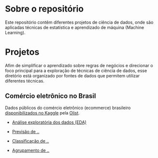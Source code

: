 # Sobre o repositório

Este repositório contêm diferentes projetos de ciência de dados, onde são aplicadas técnicas de estatística e aprendizado de  máquina (Machine Learning).

# Projetos

Afim de simplificar o aprendizado sobre regras de negócios e direcionar o foco principal para a exploração de  técnicas de ciência de dados, esse diretório está organizado por fontes de dados que permitem utilizar diferentes técnicas.

## Comércio eletrônico no Brasil

Dados públicos do comércio eletrônico (ecommerce) brasileiro [disponibilizados no Kaggle](https://www.kaggle.com/olistbr/brazilian-ecommerce) pela [Olist]( https://olist.com/).

*  [Análise exploratória dos dados (EDA)](https://github.com/pedrohrafael/data-science/blob/main/projects/Analise%20exploratoria%20de%20dados/Analise%20Exploratoria%20de%20dados.ipynb)

* [Previsão de ..]()

* [Classificação de ..]()

* [Agrupamento de ..]()
